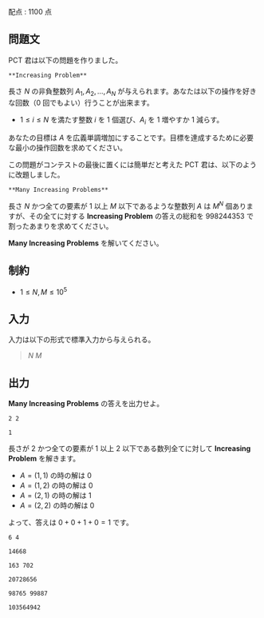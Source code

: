 配点 : $1100$ 点

## 問題文

PCT 君は以下の問題を作りました。

    **Increasing Problem**
    

長さ $N$ の非負整数列 $A_1,A_2,\dots,A_N$ が与えられます。あなたは以下の操作を好きな回数（$0$ 回でもよい）行うことが出来ます。

    

- $1 \le i \le N$ を満たす整数 $i$ を $1$ 個選び、$A_i$ を $1$ 増やすか $1$ 減らす。

    

あなたの目標は $A$ を広義単調増加にすることです。目標を達成するために必要な最小の操作回数を求めてください。

この問題がコンテストの最後に置くには簡単だと考えた PCT 君は、以下のように改題しました。

    **Many Increasing Problems**
    

長さ $N$ かつ全ての要素が $1$ 以上 $M$ 以下であるような整数列 $A$ は $M^N$ 個ありますが、その全てに対する **Increasing Problem** の答えの総和を $998244353$ で割ったあまりを求めてください。

**Many Increasing Problems** を解いてください。

## 制約

- $1 \le N,M \le 10^5$

## 入力

入力は以下の形式で標準入力から与えられる。

> $N$ $M$

## 出力

**Many Increasing Problems** の答えを出力せよ。

```input1
2 2
```

```output1
1
```

長さが $2$ かつ全ての要素が $1$ 以上 $2$ 以下である数列全てに対して **Increasing Problem** を解きます。

- $A=(1,1)$ の時の解は $0$
- $A=(1,2)$ の時の解は $0$
- $A=(2,1)$ の時の解は $1$
- $A=(2,2)$ の時の解は $0$

よって、答えは $0+0+1+0=1$ です。

```input2
6 4
```

```output2
14668
```

```input3
163 702
```

```output3
20728656
```

```input4
98765 99887
```

```output4
103564942
```